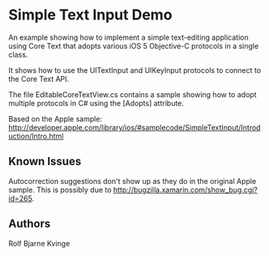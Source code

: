 Simple Text Input Demo
======================

An example showing how to implement a simple text-editing application using Core Text that adopts
various iOS 5 Objective-C protocols in a single class.

It shows how to use the UITextInput and UIKeyInput protocols to connect to the Core Text API.

The file EditableCoreTextView.cs contains a sample showing how to adopt multiple protocols in 
C# using the [Adopts] attribute.

Based on the Apple sample:
http://developer.apple.com/library/ios/#samplecode/SimpleTextInput/Introduction/Intro.html

Known Issues
------------

Autocorrection suggestions don't show up as they do in the original Apple sample. This is
possibly due to http://bugzilla.xamarin.com/show_bug.cgi?id=265.

Authors
-------

Rolf Bjarne Kvinge
